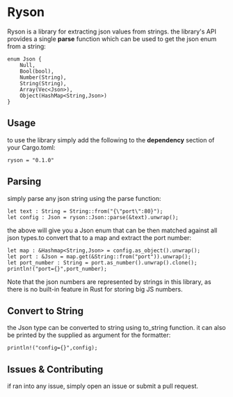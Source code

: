 # Ryson

Ryson is a library for extracting json values from strings.
the library's API provides a single **parse** function which
can be used to get the json enum from a string:

```
enum Json {
    Null,
    Bool(bool),
    Number(String),
    String(String),
    Array(Vec<Json>),
    Object(HashMap<String,Json>)
}
```

## Usage

to use the library simply add the following to the **dependency**
section of your Cargo.toml:

```
ryson = "0.1.0"
```

## Parsing

simply parse any json string using the parse function:

```
let text : String = String::from("{\"port\":80}");
let config : Json = ryson::Json::parse(&text).unwrap();
```

the above will give you a Json enum that can be then 
matched against all json types.to convert that to a map 
and extract the port number:
```
let map : &Hashmap<String,Json> = config.as_object().unwrap();
let port : &Json = map.get(&String::from("port")).unwrap();
let port_number : String = port.as_number().unwrap().clone();
println!("port={}",port_number);
```
Note that the json numbers are represented by strings in this library, 
as there is no built-in
feature in Rust for storing big JS numbers.

## Convert to String

the Json type can be converted to string using to_string function. 
it can also be printed by the supplied as argument for the formatter:
```
println!("config={}",config);
```

## Issues & Contributing

if ran into any issue, simply open an issue or submit a pull request.
